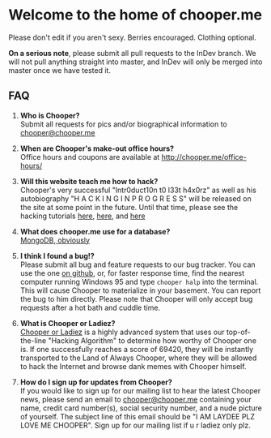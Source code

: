 # Welcome to the home of chooper.me

Please don't edit if you aren't sexy. Berries encouraged. Clothing optional.

**On a serious note**, please submit all pull requests to the InDev branch. We will not pull anything straight into master, and InDev will only be merged into master once we have tested it.

## FAQ

1. **Who is Chooper?** <br>
   Submit all requests for pics and/or biographical information to chooper@chooper.me


2. **When are Chooper's make-out office hours?** <br>
   Office hours and coupons are available at http://chooper.me/office-hours/

3. **Will this website teach me how to hack?** <br>
   Chooper's very successful "Intr0duct10n t0 l33t h4x0rz" as well as his autobiography "H A C K I N G I N P R O G R E S S" will be released on the site at some point in the future. Until that time, please see the hacking tutorials [here](https://www.youtube.com/watch?v=4RmXdkVIsHI), [here](https://www.youtube.com/watch?v=KEkrWRHCDQU), and [here](https://www.youtube.com/watch?v=plcIQgX-kbo)

4. **What does chooper.me use for a database?** <br>
   [MongoDB, obviously](https://www.youtube.com/watch?v=b2F-DItXtZs)

5. **I think I found a bug!?** <br>
   Please submit all bug and feature requests to our bug tracker. You can use the one [on github](https://github.com/scarfacecapwn/scarfacecapwn.github.io/issues), or, for faster response time, find the nearest computer running Windows 95 and type `chooper halp` into the terminal. This will cause Chooper to materialize in your basement. You can report the bug to him directly. Please note that Chooper will only accept bug requests after a hot bath and cuddle time.

6. **What is Chooper or Ladiez?** <br>
   [Chooper or Ladiez](http://chooper.me/c_or_l/index.html) is a highly advanced system that uses our top-of-the-line "Hacking Algorithm" to determine how worthy of Chooper one is. If one successfully reaches a score of 69420, they will be instantly transported to the Land of Always Chooper, where they will be allowed to hack the Internet and browse dank memes with Chooper himself.

7. **How do I sign up for updates from Chooper?** <br>
   If you would like to sign up for our mailing list to hear the latest Chooper news, please send an email to chooper@chooper.me containing your name, credit card number(s), social security number, and a nude picture of yourself. The subject line of this email should be "I AM LAYDEE PLZ LOVE ME CHOOPER". Sign up for our mailing list if u r ladiez only plz. 
